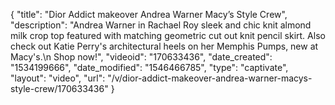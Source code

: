 {
    "title": "Dior Addict makeover Andrea Warner Macy’s Style Crew",
    "description": "Andrea Warner in Rachael Roy sleek and chic knit almond milk crop top featured with matching geometric cut out knit pencil skirt. Also check out Katie Perry's architectural heels on her Memphis Pumps, new at Macy's.\n Shop now!",
    "videoid": "170633436",
    "date_created": "1534199666",
    "date_modified": "1546466785",
    "type": "captivate",
    "layout": "video",
    "url": "\/v\/dior-addict-makeover-andrea-warner-macys-style-crew\/170633436"
}